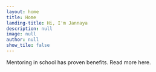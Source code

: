 ```yaml
---
layout: home
title: Home
landing-title: Hi, I'm Jannaya
description: null
image: null
author: null
show_tile: false
---
```


Mentoring in school has proven benefits. Read more here.
